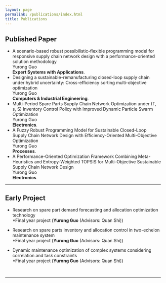 ```yaml
---
layout: page
permalink: /publications/index.html
title: Publications
---
```


## Published Paper

- A scenario-based robust possibilistic-flexible programming model for responsive supply chain network design with a performance-oriented solution methodology<br>Yurong Guo<br> **Expert Systems with Applications**.
- Designing a sustainable-remanufacturing closed-loop supply chain under hybrid uncertainty: Cross-efficiency sorting multi-objective optimization<br>Yurong Guo<br> **Computers & Industrial Engineering**.
- Multi-Period Spare Parts Supply Chain Network Optimization under (T, s, S) Inventory Control Policy with Improved Dynamic Particle Swarm Optimization<br>Yurong Guo<br> **Electronics**.
- A Fuzzy Robust Programming Model for Sustainable Closed-Loop Supply Chain Network Design with Efficiency-Oriented Multi-Objective Optimization<br>Yurong Guo<br> **Processes**.
- A Performance-Oriented Optimization Framework Combining Meta-Heuristics and Entropy-Weighted TOPSIS for Multi-Objective Sustainable Supply Chain Network Design
<br>Yurong Guo<br> **Electronics**.

---

## Early Project

- Research on spare part demand forecasting and allocation optimization technology<br>*Final year project (**Yurong Guo** (Advisors: Quan Shi))

- Research on spare parts inventory and allocation control in two-echelon maintenance system<br>*Final year project (**Yurong Guo** (Advisors: Quan Shi))

- Dynamic maintenance optimization of complex systems considering correlation and task constraints<br>*Final year project (**Yurong Guo** (Advisors: Quan Shi))

  <br>

---

<br>
